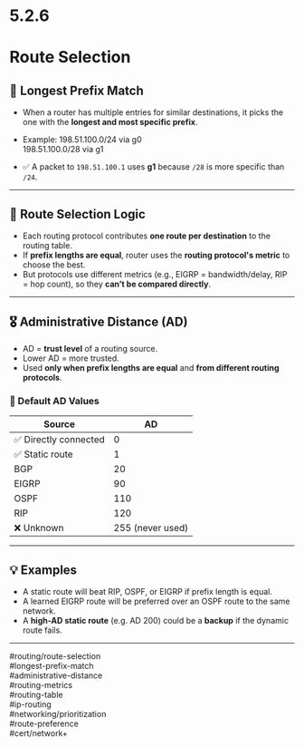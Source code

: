 # 5.2.6  
# Route Selection

## 🧠 Longest Prefix Match  
- When a router has multiple entries for similar destinations, it picks the one with the **longest and most specific prefix**.
- Example:
198.51.100.0/24 via g0  
198.51.100.0/28 via g1

- ✅ A packet to `198.51.100.1` uses **g1** because `/28` is more specific than `/24`.

---

## 📏 Route Selection Logic

- Each routing protocol contributes **one route per destination** to the routing table.
- If **prefix lengths are equal**, router uses the **routing protocol's metric** to choose the best.
- But protocols use different metrics (e.g., EIGRP = bandwidth/delay, RIP = hop count), so they **can’t be compared directly**.

---

## 🎖️ Administrative Distance (AD)

- AD = **trust level** of a routing source.
- Lower AD = more trusted.
- Used **only when prefix lengths are equal** and **from different routing protocols**.

### 🔢 Default AD Values

| Source                            | AD   |
|----------------------------------|------|
| ✅ Directly connected             | 0    |
| ✅ Static route                   | 1    |
| BGP                              | 20   |
| EIGRP                            | 90   |
| OSPF                             | 110  |
| RIP                              | 120  |
| ❌ Unknown                        | 255 (never used) |

---

## 💡 Examples

- A static route will beat RIP, OSPF, or EIGRP if prefix length is equal.
- A learned EIGRP route will be preferred over an OSPF route to the same network.
- A **high-AD static route** (e.g. AD 200) could be a **backup** if the dynamic route fails.

---

#routing/route-selection  
#longest-prefix-match  
#administrative-distance  
#routing-metrics  
#routing-table  
#ip-routing  
#networking/prioritization  
#route-preference  
#cert/network+
